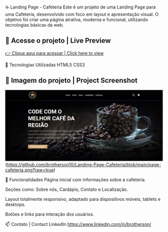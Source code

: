 ☕ Landing Page - Cafeteria
Este é um projeto de uma Landing Page para uma Cafeteria, desenvolvido com foco em layout e apresentação visual. O objetivo foi criar uma página atrativa, moderna e funcional, utilizando tecnologias básicas da web.


## 🔗 Acesse o projeto | Live Preview

[👉 Clique aqui para acessar | Click here to view](https://brotherson10.github.io/Landing-page-Cafeteria/)


🚀 Tecnologias Utilizadas
HTML5
CSS3


## 📸 Imagem do projeto | Project Screenshot

![Landing Page DevClub](page-cafeteria.png)(https://github.com/brotherson10/Landing-Page-Cafeteria/blob/main/page-cafeteria.png?raw=true)




🎯 Funcionalidades
Página inicial com informações sobre a cafeteria.

Seções como: Sobre nós, Cardápio, Contato e Localização.

Layout totalmente responsivo, adaptado para dispositivos móveis, tablets e desktops.

Botões e links para interação dos usuários.



📫 Contato | Contact
LinkedIn
https://www.linkedin.com/in/brotherson/
